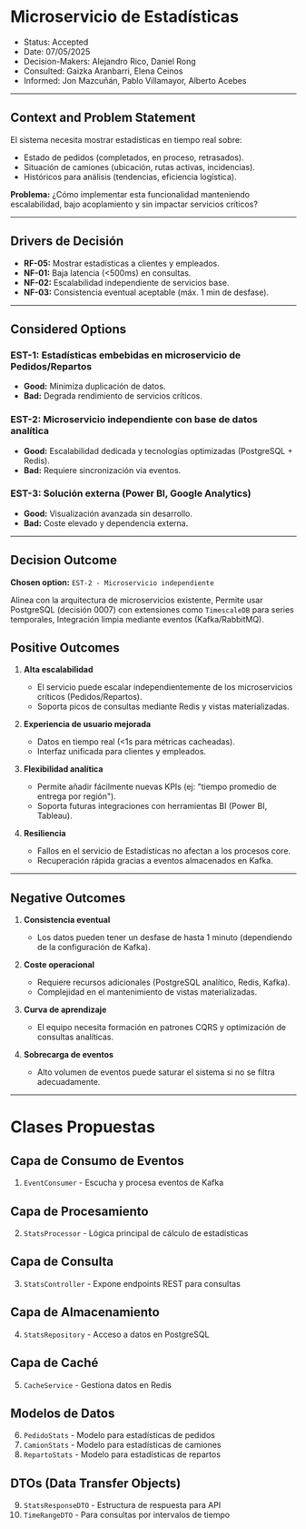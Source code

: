# Microservicio de Estadísticas  
* Status: Accepted  
* Date: 07/05/2025  
* Decision-Makers: Alejandro Rico, Daniel Rong  
* Consulted: Gaizka Aranbarri, Elena Ceinos
* Informed: Jon Mazcuñán, Pablo Villamayor, Alberto Acebes  

---

## Context and Problem Statement  

El sistema necesita mostrar estadísticas en tiempo real sobre:  
- Estado de pedidos (completados, en proceso, retrasados).  
- Situación de camiones (ubicación, rutas activas, incidencias).  
- Históricos para análisis (tendencias, eficiencia logística).  

**Problema:** ¿Cómo implementar esta funcionalidad manteniendo escalabilidad, bajo acoplamiento y sin impactar servicios críticos?  

---

## Drivers de Decisión  

* **RF-05:** Mostrar estadísticas a clientes y empleados.  
* **NF-01:** Baja latencia (<500ms) en consultas.  
* **NF-02:** Escalabilidad independiente de servicios base.  
* **NF-03:** Consistencia eventual aceptable (máx. 1 min de desfase).  

---

## Considered Options  

### **EST-1: Estadísticas embebidas en microservicio de Pedidos/Repartos**  
* **Good:** Minimiza duplicación de datos.  
* **Bad:** Degrada rendimiento de servicios críticos.  

### **EST-2: Microservicio independiente con base de datos analítica**  
* **Good:** Escalabilidad dedicada y tecnologías optimizadas (PostgreSQL + Redis).  
* **Bad:** Requiere sincronización vía eventos.  

### **EST-3: Solución externa (Power BI, Google Analytics)**  
* **Good:** Visualización avanzada sin desarrollo.  
* **Bad:** Coste elevado y dependencia externa.  

---

## Decision Outcome  

**Chosen option:** `EST-2 - Microservicio independiente`  
 
Alinea con la arquitectura de microservicios existente, Permite usar PostgreSQL (decisión 0007) con extensiones como `TimescaleDB` para series temporales, Integración limpia mediante eventos (Kafka/RabbitMQ). 

## Positive Outcomes  

1. **Alta escalabilidad**  
   - El servicio puede escalar independientemente de los microservicios críticos (Pedidos/Repartos).  
   - Soporta picos de consultas mediante Redis y vistas materializadas.  

2. **Experiencia de usuario mejorada**  
   - Datos en tiempo real (<1s para métricas cacheadas).  
   - Interfaz unificada para clientes y empleados.  

3. **Flexibilidad analítica**  
   - Permite añadir fácilmente nuevas KPIs (ej: "tiempo promedio de entrega por región").  
   - Soporta futuras integraciones con herramientas BI (Power BI, Tableau).  

4. **Resiliencia**  
   - Fallos en el servicio de Estadísticas no afectan a los procesos core.  
   - Recuperación rápida gracias a eventos almacenados en Kafka.  

---

## Negative Outcomes  

1. **Consistencia eventual**  
   - Los datos pueden tener un desfase de hasta 1 minuto (dependiendo de la configuración de Kafka).  

2. **Coste operacional**  
   - Requiere recursos adicionales (PostgreSQL analítico, Redis, Kafka).  
   - Complejidad en el mantenimiento de vistas materializadas.  

3. **Curva de aprendizaje**  
   - El equipo necesita formación en patrones CQRS y optimización de consultas analíticas.  

4. **Sobrecarga de eventos**  
   - Alto volumen de eventos puede saturar el sistema si no se filtra adecuadamente.  

---

# Clases Propuestas

## Capa de Consumo de Eventos
1. `EventConsumer` - Escucha y procesa eventos de Kafka

## Capa de Procesamiento
2. `StatsProcessor` - Lógica principal de cálculo de estadísticas

## Capa de Consulta
3. `StatsController` - Expone endpoints REST para consultas

## Capa de Almacenamiento
4. `StatsRepository` - Acceso a datos en PostgreSQL

## Capa de Caché
5. `CacheService` - Gestiona datos en Redis

## Modelos de Datos
6. `PedidoStats` - Modelo para estadísticas de pedidos
7. `CamionStats` - Modelo para estadísticas de camiones
8. `RepartoStats` - Modelo para estadísticas de repartos

## DTOs (Data Transfer Objects)
9. `StatsResponseDTO` - Estructura de respuesta para API
10. `TimeRangeDTO` - Para consultas por intervalos de tiempo